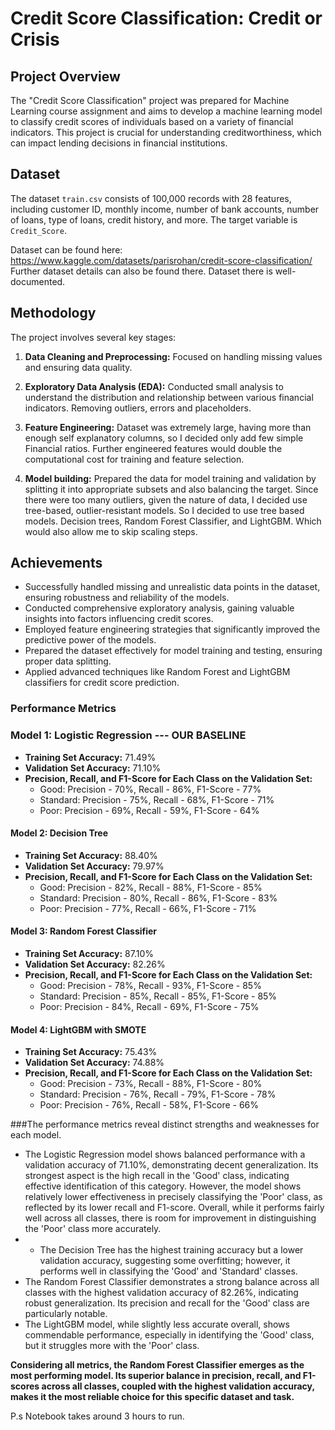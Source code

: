 
# Credit Score Classification: Credit or Crisis

## Project Overview

The "Credit Score Classification" project was prepared for Machine Learning course assignment and aims to develop a machine learning model to classify credit scores of individuals based on a variety of financial indicators. This project is crucial for understanding creditworthiness, which can impact lending decisions in financial institutions.

## Dataset

The dataset `train.csv` consists of 100,000 records with 28 features, including customer ID, monthly income, number of bank accounts, number of loans, type of loans, credit history, and more. The target variable is `Credit_Score`.

Dataset can be found here:
https://www.kaggle.com/datasets/parisrohan/credit-score-classification/
Further dataset details can also be found there. Dataset there is well-documented.

## Methodology

The project involves several key stages:

1.  **Data Cleaning and Preprocessing:** Focused on handling missing values and ensuring data quality.

2.  **Exploratory Data Analysis (EDA):** Conducted small analysis to understand the distribution and relationship between various financial indicators. Removing outliers, errors and placeholders.

3.  **Feature Engineering:** Dataset was extremely large, having more than enough self explanatory columns, so I decided only add few simple Financial ratios. Further engineered features would double the computational cost for training and feature selection.

4.  **Model building:** Prepared the data for model training and validation by splitting it into appropriate subsets and also balancing the target. Since there were too many outliers, given the nature of data, I decided use tree-based, outlier-resistant models. So I decided to use tree based models. Decision trees, Random Forest Classifier, and LightGBM. Which would also allow me to skip scaling steps.



## Achievements

-   Successfully handled missing and unrealistic data points in the dataset, ensuring robustness and reliability of the models.
-   Conducted comprehensive exploratory analysis, gaining valuable insights into factors influencing credit scores.
-   Employed feature engineering strategies that significantly improved the predictive power of the models.
-   Prepared the dataset effectively for model training and testing, ensuring proper data splitting.
-   Applied advanced techniques like Random Forest and LightGBM classifiers for credit score prediction.


### Performance Metrics

### Model 1: Logistic Regression --- OUR BASELINE

-   **Training Set Accuracy:** 71.49%
-   **Validation Set Accuracy:** 71.10%
-   **Precision, Recall, and F1-Score for Each Class on the Validation Set:**
    -   Good: Precision - 70%, Recall - 86%, F1-Score - 77%
    -   Standard: Precision - 75%, Recall - 68%, F1-Score - 71%
    -   Poor: Precision - 69%, Recall - 59%, F1-Score - 64%

#### Model 2: Decision Tree
-   **Training Set Accuracy:** 88.40%
-   **Validation Set Accuracy:** 79.97%
-   **Precision, Recall, and F1-Score for Each Class on the Validation Set:**
    -   Good: Precision - 82%, Recall - 88%, F1-Score - 85%
    -   Standard: Precision - 80%, Recall - 86%, F1-Score - 83%
    -   Poor: Precision - 77%, Recall - 66%, F1-Score - 71%

#### Model 3: Random Forest Classifier
-   **Training Set Accuracy:** 87.10%
-   **Validation Set Accuracy:** 82.26%
-   **Precision, Recall, and F1-Score for Each Class on the Validation Set:**
    -   Good: Precision - 78%, Recall - 93%, F1-Score - 85%
    -   Standard: Precision - 85%, Recall - 85%, F1-Score - 85%
    -   Poor: Precision - 84%, Recall - 69%, F1-Score - 75%

#### Model 4: LightGBM with SMOTE
-   **Training Set Accuracy:** 75.43%
-   **Validation Set Accuracy:** 74.88%
-   **Precision, Recall, and F1-Score for Each Class on the Validation Set:**
    -   Good: Precision - 73%, Recall - 88%, F1-Score - 80%
    -   Standard: Precision - 76%, Recall - 79%, F1-Score - 78%
    -   Poor: Precision - 76%, Recall - 58%, F1-Score - 66%


###The performance metrics reveal distinct strengths and weaknesses for each model.

-   The Logistic Regression model shows balanced performance with a validation accuracy of 71.10%, demonstrating decent generalization. Its strongest aspect is the high recall in the 'Good' class, indicating effective identification of this category. However, the model shows relatively lower effectiveness in precisely classifying the 'Poor' class, as reflected by its lower recall and F1-score. Overall, while it performs fairly well across all classes, there is room for improvement in distinguishing the 'Poor' class more accurately.
-   -   The Decision Tree has the highest training accuracy but a lower validation accuracy, suggesting some overfitting; however, it performs well in classifying the 'Good' and 'Standard' classes.
-   The Random Forest Classifier demonstrates a strong balance across all classes with the highest validation accuracy of 82.26%, indicating robust generalization. Its precision and recall for the 'Good' class are particularly notable.
-   The LightGBM model, while slightly less accurate overall, shows commendable performance, especially in identifying the 'Good' class, but it struggles more with the 'Poor' class.

**Considering all metrics, the Random Forest Classifier emerges as the most performing model. Its superior balance in precision, recall, and F1-scores across all classes, coupled with the highest validation accuracy, makes it the most reliable choice for this specific dataset and task.**

P.s Notebook takes around 3 hours to run.
